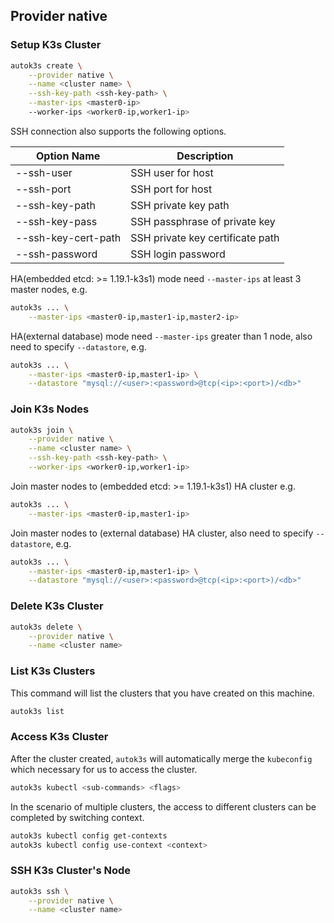 ## Provider native
### Setup K3s Cluster
```bash
autok3s create \
    --provider native \
    --name <cluster name> \
    --ssh-key-path <ssh-key-path> \
    --master-ips <master0-ip>
    --worker-ips <worker0-ip,worker1-ip>
```

SSH connection also supports the following options.

| Option Name | Description |
| --- | --- |
| --ssh-user | SSH user for host |
| --ssh-port | SSH port for host |
| --ssh-key-path | SSH private key path |
| --ssh-key-pass | SSH passphrase of private key |
| --ssh-key-cert-path | SSH private key certificate path |
| --ssh-password | SSH login password |


HA(embedded etcd: >= 1.19.1-k3s1) mode need `--master-ips` at least 3 master nodes, e.g.
```bash
autok3s ... \
    --master-ips <master0-ip,master1-ip,master2-ip>
```

HA(external database) mode need `--master-ips` greater than 1 node, also need to specify `--datastore`, e.g.
```bash
autok3s ... \
    --master-ips <master0-ip,master1-ip> \
    --datastore "mysql://<user>:<password>@tcp(<ip>:<port>)/<db>"
```

### Join K3s Nodes
```bash
autok3s join \
    --provider native \
    --name <cluster name> \
    --ssh-key-path <ssh-key-path> \
    --worker-ips <worker0-ip,worker1-ip>
```


Join master nodes to (embedded etcd: >= 1.19.1-k3s1) HA cluster e.g.
```bash
autok3s ... \
    --master-ips <master0-ip,master1-ip>
```

Join master nodes to (external database) HA cluster, also need to specify `--datastore`, e.g.
```bash
autok3s ... \
    --master-ips <master0-ip,master1-ip> \
    --datastore "mysql://<user>:<password>@tcp(<ip>:<port>)/<db>"
```

### Delete K3s Cluster
```bash
autok3s delete \
    --provider native \
    --name <cluster name>
```

### List K3s Clusters
This command will list the clusters that you have created on this machine.
```bash
autok3s list
```

### Access K3s Cluster
After the cluster created, `autok3s` will automatically merge the `kubeconfig` which necessary for us to access the cluster.
```bash
autok3s kubectl <sub-commands> <flags>
```

In the scenario of multiple clusters, the access to different clusters can be completed by switching context.
```bash
autok3s kubectl config get-contexts
autok3s kubectl config use-context <context>
```

### SSH K3s Cluster's Node
```bash
autok3s ssh \
    --provider native \
    --name <cluster name>
```
